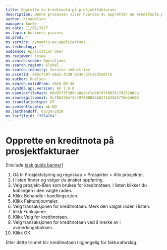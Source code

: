 ```yaml
---
title: Opprette en kreditnota på prosjektfakturaer
description: Denne prosessen viser hvordan du oppretter en kreditnota på prosjektfakturaer som er postert.
author: KimANelson
manager: AnnBe
ms.date: 11/01/2017
ms.topic: business-process
ms.prod: ''
ms.service: dynamics-ax-applications
ms.technology: ''
audience: Application User
ms.reviewer: josaw
ms.search.scope: Operations
ms.search.region: Global
ms.search.industry: Service industries
ms.assetid: 685c7c97-a6e1-43d0-b14e-27c42d3a0fcb
ms.author: knelson
ms.search.validFrom: 2016-06-30
ms.dyn365.ops.version: AX 7.0.0
ms.openlocfilehash: 08d92f3f309ca0e8cc1eb6fd7f0033c7815106ea
ms.sourcegitcommit: 8c786230ef2a497280885b827162561776e2eb00
ms.translationtype: HT
ms.contentlocale: nb-NO
ms.lasthandoff: 03/24/2020
ms.locfileid: "3754204"
---
```

# <a name="create-a-credit-note-on-project-invoices"></a>Opprette en kreditnota på prosjektfakturaer

[!include [task guide banner](../../includes/task-guide-banner.md)]

1. Gå til Prosjektstyring og regnskap > Prosjekter > Alle prosjekter. 
2. I listen finner og velger du ønsket oppføring. 
3. Velg prosjekt-IDen som brukes for kreditnotaen. I listen klikker du koblingen i den valgte raden. 
4. Klikk Behandle i handlingsruten. 
5. Klikk Fakturajournaler. 
6. Velg transaksjonen for kreditnotaen. Merk den valgte raden i listen. 
7. klikk Funksjoner. 
8. Klikk Velg for kreditnotaen. 
9. Velg transaksjonen for kreditnotaen ved å merke av i avmerkingsboksen.
10. Klikk OK. 

Etter dette trinnet blir kreditnotaen tilgjengelig for fakturaforslag.
